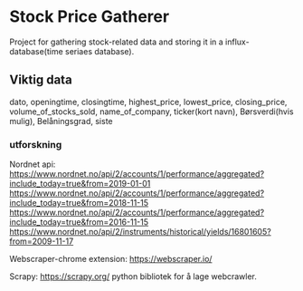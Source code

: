 # Stock Price Gatherer

Project for gathering stock-related data and storing it in a influx-database(time seriaes database).


## Viktig data

dato, openingtime, closingtime, highest_price, lowest_price, closing_price, volume_of_stocks_sold, name_of_company, ticker(kort navn), Børsverdi(hvis mulig), Belåningsgrad, siste


### utforskning

Nordnet api:
https://www.nordnet.no/api/2/accounts/1/performance/aggregated?include_today=true&from=2019-01-01
https://www.nordnet.no/api/2/accounts/1/performance/aggregated?include_today=true&from=2018-11-15
https://www.nordnet.no/api/2/accounts/1/performance/aggregated?include_today=true&from=2016-11-15
https://www.nordnet.no/api/2/instruments/historical/yields/16801605?from=2009-11-17 

Webscraper-chrome extension:
https://webscraper.io/

Scrapy:
https://scrapy.org/
python bibliotek for å lage webcrawler.



